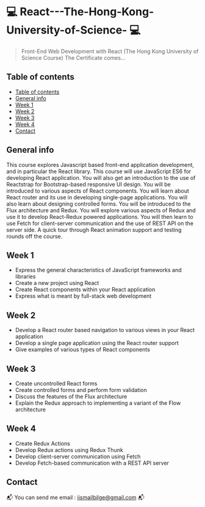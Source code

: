 # :computer: React---The-Hong-Kong-University-of-Science- :computer:
> Front-End Web Development with React (The Hong Kong University of Science Course)
> The Certificate comes...

## Table of contents
  - [Table of contents](#table-of-contents)
  - [General info](#general-info)
  - [Week 1](#week-1)
  - [Week 2](#week-2)
  - [Week 3](#week-3)
  - [Week 4](#week-4)
  - [Contact](#contact)

## General info
This course explores Javascript based front-end application development, and in particular the React library. This course will use JavaScript ES6 for developing React application. You will also get an introduction to the use of Reactstrap for Bootstrap-based responsive UI design. You will be introduced to various aspects of React components. You will learn about React router and its use in developing single-page applications. You will also learn about designing controlled forms. You will be introduced to the Flux architecture and Redux. You will explore various aspects of Redux and use it to develop React-Redux powered applications. You will then learn to use Fetch for client-server communication and the use of REST API on the server side. A quick tour through React animation support and testing rounds off the course.


## Week 1
* Express the general characteristics of JavaScript frameworks and libraries
* Create a new project using React
* Create React components within your React application
* Express what is meant by full-stack web development


## Week 2
* Develop a React router based navigation to various views in your React application
* Develop a single page application using the React router support
* Give examples of various types of React components


## Week 3
* Create uncontrolled React forms
* Create controlled forms and perform form validation
* Discuss the features of the Flux architecture
* Explain the Redux approach to implementing a variant of the Flow architecture


## Week 4
* Create Redux Actions
* Develop Redux actions using Redux Thunk
* Develop client-server communication using Fetch
* Develop Fetch-based communication with a REST API server


## Contact
:mailbox_with_mail: You can send me email : iismailbilge@gmail.com :mailbox_with_mail:
